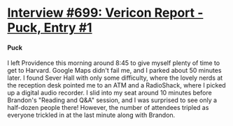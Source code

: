 # [Interview #699: Vericon Report - Puck, Entry #1](https://www.theoryland.com/intvmain.php?i=699#1)

#### Puck

I left Providence this morning around 8:45 to give myself plenty of time to get to Harvard. Google Maps didn't fail me, and I parked about 50 minutes later. I found Sever Hall with only some difficulty, where the lovely nerds at the reception desk pointed me to an ATM and a RadioShack, where I picked up a digital audio recorder. I slid into my seat around 10 minutes before Brandon's "Reading and Q&A" session, and I was surprised to see only a half-dozen people there! However, the number of attendees tripled as everyone trickled in at the last minute along with Brandon.

